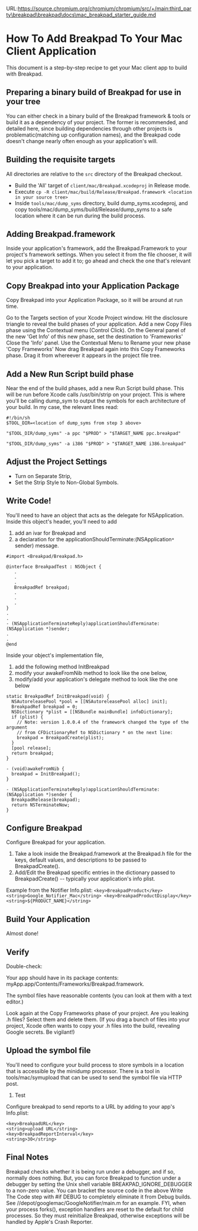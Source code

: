 URL:https://source.chromium.org/chromium/chromium/src/+/main:third_party\breakpad\breakpad\docs\mac_breakpad_starter_guide.md
# How To Add Breakpad To Your Mac Client Application

This document is a step-by-step recipe to get your Mac client app to build with
Breakpad.

## Preparing a binary build of Breakpad for use in your tree

You can either check in a binary build of the Breakpad framework & tools or
build it as a dependency of your project. The former is recommended, and
detailed here, since building dependencies through other projects is
problematic(matching up configuration names), and the Breakpad code doesn't
change nearly often enough as your application's will.

## Building the requisite targets

All directories are relative to the `src` directory of the Breakpad checkout.

*   Build the 'All' target of `client/mac/Breakpad.xcodeproj` in Release mode.
*   Execute `cp -R client/mac/build/Release/Breakpad.framework <location in your
    source tree>`
*   Inside `tools/mac/dump_syms` directory, build dump\_syms.xcodeproj, and copy
    tools/mac/dump\_syms/build/Release/dump\_syms to a safe location where it
    can be run during the build process.

## Adding Breakpad.framework

Inside your application's framework, add the Breakpad.Framework to your
project's framework settings. When you select it from the file chooser, it will
let you pick a target to add it to; go ahead and check the one that's relevant
to your application.

## Copy Breakpad into your Application Package

Copy Breakpad into your Application Package, so it will be around at run time.

Go to the Targets section of your Xcode Project window. Hit the disclosure
triangle to reveal the build phases of your application. Add a new Copy Files
phase using the Contextual menu (Control Click). On the General panel of the new
'Get Info' of this new phase, set the destination to 'Frameworks' Close the
'Info' panel. Use the Contextual Menu to Rename your new phase 'Copy Frameworks'
Now drag Breakpad again into this Copy Frameworks phase. Drag it from whereever
it appears in the project file tree.

## Add a New Run Script build phase

Near the end of the build phases, add a new Run Script build phase. This will be
run before Xcode calls /usr/bin/strip on your project. This is where you'll be
calling dump\_sym to output the symbols for each architecture of your build. In
my case, the relevant lines read:

```
#!/bin/sh
$TOOL_DIR=<location of dump_syms from step 3 above>

"$TOOL_DIR/dump_syms" -a ppc "$PROD" > "$TARGET_NAME ppc.breakpad"

"$TOOL_DIR/dump_syms" -a i386 "$PROD" > "$TARGET_NAME i386.breakpad"
```

## Adjust the Project Settings

*   Turn on Separate Strip,
*   Set the Strip Style to Non-Global Symbols.

## Write Code!

You'll need to have an object that acts as the delegate for NSApplication.
Inside this object's header, you'll need to add

1.  add an ivar for Breakpad and
2.  a declaration for the applicationShouldTerminate:(NSApplication`*` sender)
    message.

```
#import <Breakpad/Breakpad.h>

@interface BreakpadTest : NSObject {
   .
   .
   .
   BreakpadRef breakpad;
   .
   .
   .
}
.
.
- (NSApplicationTerminateReply)applicationShouldTerminate:(NSApplication *)sender;
.
.
@end
```

Inside your object's implementation file,

1.  add the following method InitBreakpad
2.  modify your awakeFromNib method to look like the one below,
3.  modify/add your application's delegate method to look like the one below

```
static BreakpadRef InitBreakpad(void) {
  NSAutoreleasePool *pool = [[NSAutoreleasePool alloc] init];
  BreakpadRef breakpad = 0;
  NSDictionary *plist = [[NSBundle mainBundle] infoDictionary];
  if (plist) {
    // Note: version 1.0.0.4 of the framework changed the type of the argument 
    // from CFDictionaryRef to NSDictionary * on the next line:
    breakpad = BreakpadCreate(plist);
  }
  [pool release];
  return breakpad;
}

- (void)awakeFromNib {
  breakpad = InitBreakpad();
}

- (NSApplicationTerminateReply)applicationShouldTerminate:(NSApplication *)sender {
  BreakpadRelease(breakpad);
  return NSTerminateNow;
}
```

## Configure Breakpad

Configure Breakpad for your application.

1.  Take a look inside the Breakpad.framework at the Breakpad.h file for the
    keys, default values, and descriptions to be passed to BreakpadCreate().
2.  Add/Edit the Breakpad specific entries in the dictionary passed to
    BreakpadCreate() -- typically your application's info plist.

Example from the Notifier Info.plist:
`<key>BreakpadProduct</key><string>Google_Notifier_Mac</string>
<key>BreakpadProductDisplay</key><string>${PRODUCT_NAME}</string>
`

## Build Your Application

Almost done!

## Verify

Double-check:

Your app should have in its package contents:
myApp.app/Contents/Frameworks/Breakpad.framework.

The symbol files have reasonable contents (you can look at them with a text
editor.)

Look again at the Copy Frameworks phase of your project. Are you leaking .h
files? Select them and delete them. (If you drag a bunch of files into your
project, Xcode often wants to copy your .h files into the build, revealing
Google secrets. Be vigilant!)

## Upload the symbol file

You'll need to configure your build process to store symbols in a location that
is accessible by the minidump processor. There is a tool in tools/mac/symupload
that can be used to send the symbol file via HTTP post.

1.  Test

Configure breakpad to send reports to a URL by adding to your app's Info.plist:

```
<key>BreakpadURL</key>
<string>upload URL</string>
<key>BreakpadReportInterval</key>
<string>30</string>
```

## Final Notes

Breakpad checks whether it is being run under a debugger, and if so, normally
does nothing. But, you can force Breakpad to function under a debugger by
setting the Unix shell variable BREAKPAD\_IGNORE\_DEBUGGER to a non-zero value.
You can bracket the source code in the above Write The Code step with #if DEBUG
to completely eliminate it from Debug builds. See
//depot/googlemac/GoogleNotifier/main.m for an example. FYI, when your process
forks(), exception handlers are reset to the default for child processes. So
they must reinitialize Breakpad, otherwise exceptions will be handled by Apple's
Crash Reporter.
